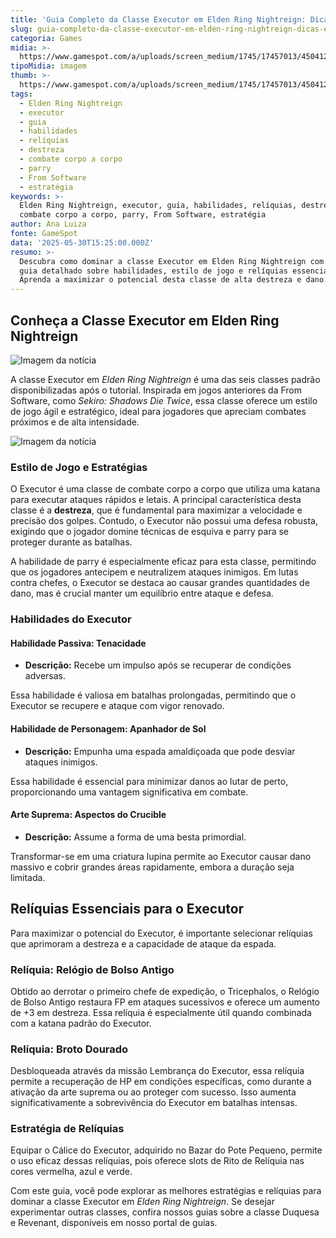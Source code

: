 ```yaml
---
title: 'Guia Completo da Classe Executor em Elden Ring Nightreign: Dicas e Estratégias'
slug: guia-completo-da-classe-executor-em-elden-ring-nightreign-dicas-e-estratgias
categoria: Games
midia: >-
  https://www.gamespot.com/a/uploads/screen_medium/1745/17457013/4504121-executor.jpg
tipoMidia: imagem
thumb: >-
  https://www.gamespot.com/a/uploads/screen_medium/1745/17457013/4504121-executor.jpg
tags:
  - Elden Ring Nightreign
  - executor
  - guia
  - habilidades
  - relíquias
  - destreza
  - combate corpo a corpo
  - parry
  - From Software
  - estratégia
keywords: >-
  Elden Ring Nightreign, executor, guia, habilidades, relíquias, destreza,
  combate corpo a corpo, parry, From Software, estratégia
author: Ana Luiza
fonte: GameSpot
data: '2025-05-30T15:25:00.000Z'
resumo: >-
  Descubra como dominar a classe Executor em Elden Ring Nightreign com nosso
  guia detalhado sobre habilidades, estilo de jogo e relíquias essenciais.
  Aprenda a maximizar o potencial desta classe de alta destreza e dano.
---
```

## Conheça a Classe Executor em Elden Ring Nightreign

![Imagem da notícia](https://www.gamespot.com/a/uploads/original/1745/17457013/4504148-eldenringnightreignscreenshot2025.05.30-12.22.16.36.png)

A classe Executor em *Elden Ring Nightreign* é uma das seis classes padrão disponibilizadas após o tutorial. Inspirada em jogos anteriores da From Software, como *Sekiro: Shadows Die Twice*, essa classe oferece um estilo de jogo ágil e estratégico, ideal para jogadores que apreciam combates próximos e de alta intensidade.

![Imagem da notícia](https://www.gamespot.com/a/uploads/original/1745/17457013/4504147-eldenringnightreignscreenshot2025.05.30-12.22.32.93.png)

### Estilo de Jogo e Estratégias

O Executor é uma classe de combate corpo a corpo que utiliza uma katana para executar ataques rápidos e letais. A principal característica desta classe é a **destreza**, que é fundamental para maximizar a velocidade e precisão dos golpes. Contudo, o Executor não possui uma defesa robusta, exigindo que o jogador domine técnicas de esquiva e parry para se proteger durante as batalhas.

A habilidade de parry é especialmente eficaz para esta classe, permitindo que os jogadores antecipem e neutralizem ataques inimigos. Em lutas contra chefes, o Executor se destaca ao causar grandes quantidades de dano, mas é crucial manter um equilíbrio entre ataque e defesa.

### Habilidades do Executor

#### Habilidade Passiva: Tenacidade

- **Descrição:** Recebe um impulso após se recuperar de condições adversas.

Essa habilidade é valiosa em batalhas prolongadas, permitindo que o Executor se recupere e ataque com vigor renovado.

#### Habilidade de Personagem: Apanhador de Sol

- **Descrição:** Empunha uma espada amaldiçoada que pode desviar ataques inimigos.

Essa habilidade é essencial para minimizar danos ao lutar de perto, proporcionando uma vantagem significativa em combate.

#### Arte Suprema: Aspectos do Crucible

- **Descrição:** Assume a forma de uma besta primordial.

Transformar-se em uma criatura lupina permite ao Executor causar dano massivo e cobrir grandes áreas rapidamente, embora a duração seja limitada.

## Relíquias Essenciais para o Executor

Para maximizar o potencial do Executor, é importante selecionar relíquias que aprimoram a destreza e a capacidade de ataque da espada.

### Relíquia: Relógio de Bolso Antigo

Obtido ao derrotar o primeiro chefe de expedição, o Tricephalos, o Relógio de Bolso Antigo restaura FP em ataques sucessivos e oferece um aumento de +3 em destreza. Essa relíquia é especialmente útil quando combinada com a katana padrão do Executor.

### Relíquia: Broto Dourado

Desbloqueada através da missão Lembrança do Executor, essa relíquia permite a recuperação de HP em condições específicas, como durante a ativação da arte suprema ou ao proteger com sucesso. Isso aumenta significativamente a sobrevivência do Executor em batalhas intensas.

### Estratégia de Relíquias

Equipar o Cálice do Executor, adquirido no Bazar do Pote Pequeno, permite o uso eficaz dessas relíquias, pois oferece slots de Rito de Relíquia nas cores vermelha, azul e verde.

Com este guia, você pode explorar as melhores estratégias e relíquias para dominar a classe Executor em *Elden Ring Nightreign*. Se desejar experimentar outras classes, confira nossos guias sobre a classe Duquesa e Revenant, disponíveis em nosso portal de guias.
